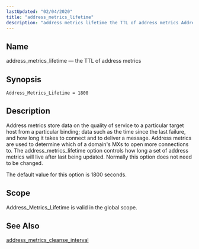 ```yaml
---
lastUpdated: "02/04/2020"
title: "address_metrics_lifetime"
description: "address metrics lifetime the TTL of address metrics Address Metrics Lifetime 1800 Address metrics store data on the quality of service to a particular target host from a particular binding data such as the time since the last failure and how long it takes to connect and to deliver a..."
---
```


<a name="conf.ref.address_metrics_lifetime"></a> 
## Name

address_metrics_lifetime — the TTL of address metrics

## Synopsis

`Address_Metrics_Lifetime = 1800`

<a name="idp7419360"></a> 
## Description

Address metrics store data on the quality of service to a particular target host from a particular binding; data such as the time since the last failure, and how long it takes to connect and to deliver a message. Address metrics are used to determine which of a domain's MXs to open more connections to. The address_metrics_lifetime option controls how long a set of address metrics will live after last being updated. Normally this option does not need to be changed.

The default value for this option is 1800 seconds.

<a name="idp7421936"></a> 
## Scope

Address_Metrics_Lifetime is valid in the global scope.

<a name="idp7423584"></a> 
## See Also

[address_metrics_cleanse_interval](/momentum/3/3-reference/3-reference-conf-ref-address-metrics-cleanse-interval)